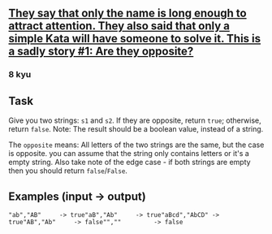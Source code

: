 <h2><a href=https://www.codewars.com/kata/574b1916a3ebd6e4fa0012e7/train/javascript target="_blank">They say that only the name is long enough to attract attention. They also said that only a simple Kata will have someone to solve it. This is a sadly story #1: Are they opposite?</a></h2><h3>8 kyu</h3><h2 id="task">Task</h2><p>Give you two strings: <code>s1</code> and <code>s2</code>. If they are opposite, return <code>true</code>; otherwise, return <code>false</code>. Note: The result should be a boolean value, instead of a string.</p><p>The <code>opposite</code> means: All letters of the two strings are the same, but the case is opposite. you can assume that the string only contains letters or it's a empty string.  Also take note of the edge case - if both strings are empty then you should return <code>false</code>/<code>False</code>.</p><h2 id="examples-input---output">Examples (input -&gt; output)</h2><pre><code>"ab","AB"     -&gt; true"aB","Ab"     -&gt; true"aBcd","AbCD" -&gt; true"AB","Ab"     -&gt; false"",""         -&gt; false</code></pre>